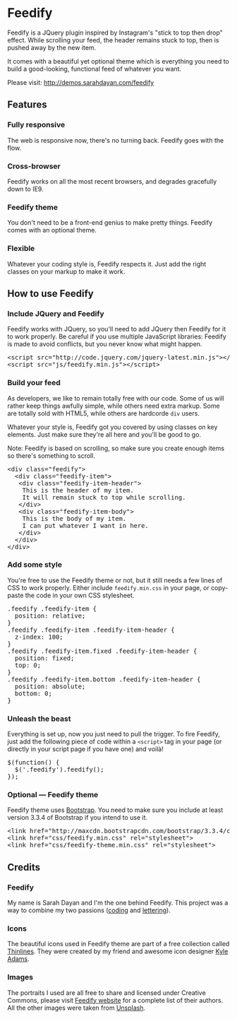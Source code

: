 # Feedify
Feedify is a JQuery plugin inspired by Instagram's "stick to top then drop" effect.
While scrolling your feed, the header remains stuck to top, then is pushed away by the new item.

It comes with a beautiful yet optional theme which is everything you need to build a good-looking, functional feed of whatever you want.

Please visit: <a href="http://demos.sarahdayan.com/feedify" target="_blank">http://demos.sarahdayan.com/feedify</a>

## Features

### Fully responsive

The web is responsive now, there's no turning back.
Feedify goes with the flow.

### Cross-browser

Feedify works on all the most recent browsers,
and degrades gracefully down to IE9.

### Feedify theme

You don't need to be a front-end genius to make pretty things. Feedify comes with an optional theme.

### Flexible

Whatever your coding style is, Feedify respects it. Just add the right classes on your markup to make it work.

## How to use Feedify

### Include JQuery and Feedify

Feedify works with JQuery, so you'll need to add JQuery then Feedify for it to work properly. Be careful if you use multiple JavaScript libraries: Feedify is made to avoid conflicts, but you never know what might happen.

<pre>&lt;script src=&quot;http://code.jquery.com/jquery-latest.min.js&quot;&gt;&lt;/script&gt;
&lt;script src=&quot;js/feedify.min.js&quot;&gt;&lt;/script&gt;</pre>

### Build your feed

As developers, we like to remain totally free with our code. Some of us will rather keep things awfully simple, while others need extra markup. Some are totally sold with HTML5, while others are hardcorde <code>div</code> users.

Whatever your style is, Feedify got you covered by using classes on key elements.
Just make sure they're all here and you'll be good to go.

Note: Feedify is based on scrolling, so make sure you create enough items so there's something to scroll.

<pre>&lt;div class=&quot;feedify&quot;&gt;
  &lt;div class=&quot;feedify-item&quot;&gt;
   &lt;div class=&quot;feedify-item-header&quot;&gt;
    This is the header of my item.
    It will remain stuck to top while scrolling.
   &lt;/div&gt;
   &lt;div class=&quot;feedify-item-body&quot;&gt;
    This is the body of my item.
    I can put whatever I want in here.
   &lt;/div&gt;
  &lt;/div&gt;
&lt;/div&gt;</pre>

### Add some style

You're free to use the Feedify theme or not, but it still needs a few lines of CSS to work properly. Either include <code>feedify.min.css</code> in your page, or copy-paste the code in your own CSS stylesheet.

<pre>.feedify .feedify-item {
  position: relative;
}
.feedify .feedify-item .feedify-item-header {
  z-index: 100;
}
.feedify .feedify-item.fixed .feedify-item-header {
  position: fixed;
  top: 0;
}
.feedify .feedify-item.bottom .feedify-item-header {
  position: absolute;
  bottom: 0;
}</pre>

### Unleash the beast

Everything is set up, now you just need to pull the trigger. To fire Feedify, just add the following piece of code within a <code>&lt;script&gt;</code> tag in your page (or directly in your script page if you have one) and voilà!

<pre>$(function() {
  $('.feedify').feedify();
});</pre>

### Optional — Feedify theme

Feedify theme uses <a href="http://getbootstrap.com/" target="_blank">Bootstrap</a>. You need to make sure you include at least version 3.3.4 of Bootstrap if you intend to use it.

<pre>&lt;link href=&quot;http://maxcdn.bootstrapcdn.com/bootstrap/3.3.4/css/bootstrap.min.css&quot; rel=&quot;stylesheet&quot;&gt;
&lt;link href=&quot;css/feedify.min.css&quot; rel=&quot;stylesheet&quot;&gt;
&lt;link href=&quot;css/feedify-theme.min.css&quot; rel=&quot;stylesheet&quot;&gt;</pre>


## Credits

### Feedify

My name is Sarah Dayan and I'm the one behind Feedify. This project was a way to combine my two passions (<a href="http://resume.sarahdayan.com/" target="_blank">coding</a> and <a href="http://www.sarahdayan.com/" target="_blank">lettering</a>).

### Icons

The beautiful icons used in Feedify theme are part of a free collection called <a href="http://www.kyleadams.me/thinlines/" target="_blank">Thinlines</a>. They were created by my friend and awesome icon designer <a href="http://kyleadams.me/" target="_blank">Kyle Adams</a>.

### Images

The portraits I used are all free to share and licensed under Creative Commons, please visit <a href="http://demos.sarahdayan.com/feedify/#credits" target="_blank">Feedify website</a> for a complete list of their authors. All the other images were taken from <a href="http://unsplash.com/" target="_blank">Unsplash</a>.

